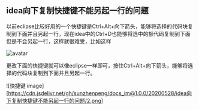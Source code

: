 ## idea向下复制快捷键不能另起一行的问题
以前eclipse比较好用的一个快捷键是Ctrl+Alt+向下箭头，能够将选择的代码块复制到下面并且另起一行，现在idea中的Ctrl+D也能够将选中的额代码复制到下面但是不会另起一行，这样就很难受，比如这样

![avatar](https://cdn.jsdelivr.net/gh/sunzhenpeng/docs_im@1.0.0/20200528/idea向下复制快捷键不能另起一行的问题/1.jpg)

更改下面的快捷键就可以像eclipse一样即可，按住Ctrl+Alt+向下箭头，能够将选择的代码块复制到下面并且另起一行。

![快捷键 image][https://cdn.jsdelivr.net/gh/sunzhenpeng/docs_im@1.0.0/20200528/idea向下复制快捷键不能另起一行的问题/2.png]

 